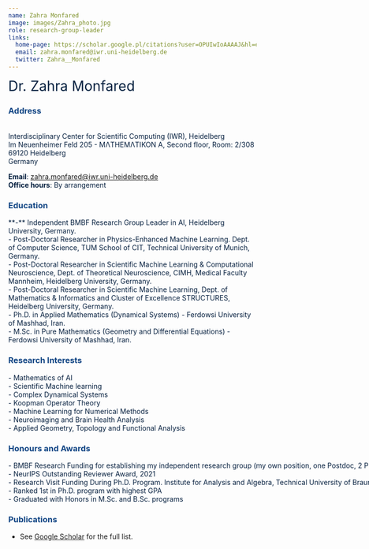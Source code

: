 ```yaml
---
name: Zahra Monfared
image: images/Zahra_photo.jpg
role: research-group-leader
links:
  home-page: https://scholar.google.pl/citations?user=OPUIwIoAAAAJ&hl=en
  email: zahra.monfared@iwr.uni-heidelberg.de 
  twitter: Zahra__Monfared
---
```


<span style="font-size: 2em; color: #072140;">Dr. Zahra Monfared</span>



### <span style="color: #114584;">Address</span>

<div style="color: #072140; text-align: left;"> <br>
Interdisciplinary Center for Scientific Computing (IWR), Heidelberg <br>  
Im Neuenheimer Feld 205 - MΛTHEMΛTIKON A, Second floor, Room: 2/308<br> 
69120 Heidelberg <br> 
Germany
</div>

<span style="color: #072140;"><strong>Email</strong>: <a href="mailto:zahra.monfared@iwr.uni-heidelberg.de" style="color: #114584;">zahra.monfared@iwr.uni-heidelberg.de</a></span>  
<span style="color: #072140;"><strong>Office hours</strong>: By arrangement</span>



### <span style="color: #114584;">Education</span>

<div style="color: #072140; text-align: left;">
**-** Independent BMBF Research Group Leader in AI, Heidelberg University, Germany. 
</div>
<div style="color: #072140; text-align: left;">
- Post-Doctoral Researcher in Physics-Enhanced Machine Learning. Dept. of Computer Science, TUM School of CIT, Technical University of Munich, Germany.
</div>
<div style="color: #072140; text-align: left;">
- Post-Doctoral Researcher in Scientific Machine Learning & Computational Neuroscience, Dept. of Theoretical Neuroscience, CIMH, Medical Faculty Mannheim, Heidelberg University, Germany.
</div>
<div style="color: #072140; text-align: left;">
- Post-Doctoral Researcher in Scientific Machine Learning, Dept. of Mathematics & Informatics and Cluster of Excellence STRUCTURES, Heidelberg University, Germany.  
</div>
<div style="color: #072140; text-align: left;">
- Ph.D. in Applied Mathematics (Dynamical Systems) - Ferdowsi University of Mashhad, Iran. 
</div>
<div style="color: #072140; text-align: left;">
- M.Sc. in Pure Mathematics (Geometry and Differential Equations) - Ferdowsi University of Mashhad, Iran.  
</div>




### <span style="color: #114584;">Research Interests</span>

<div style="color: #072140; text-align: left;">
- Mathematics of AI <br>
- Scientific Machine learning <br>
- Complex Dynamical Systems  <br>
- Koopman Operator Theory <br>
- Machine Learning for Numerical Methods <br>  
- Neuroimaging and Brain Health Analysis <br>
- Applied Geometry, Topology and Functional Analysis <br>  
</div>



### <span style="color: #114584;">Honours and Awards</span>

<div style="color: #072140; text-align: left; white-space: nowrap;">
- BMBF Research Funding for establishing my independent research group (my own position, one Postdoc, 2 PhD positions and one research assistant)in the field of AI (2024–2027) <br>
- NeurIPS Outstanding Reviewer Award, 2021 <br>
- Research Visit Funding During Ph.D. Program. Institute for Analysis and Algebra, Technical University of Braunschweig, Germany. <br>
- Ranked 1st in Ph.D. program with highest GPA <br>  
- Graduated with Honors in M.Sc. and B.Sc. programs <br>  
</div>



### <span style="color: #114584;">Publications</span>


- See [Google Scholar](https://scholar.google.pl/citations?user=OPUIwIoAAAAJ&hl=en) for the full list.

